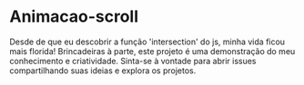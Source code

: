 # Animacao-scroll

Desde de que eu descobrir a função 'intersection' do js, minha vida ficou mais florida! Brincadeiras à parte, este projeto é uma demonstração do meu conhecimento e criatividade. Sinta-se à vontade para abrir issues compartilhando suas ideias e explora os projetos.